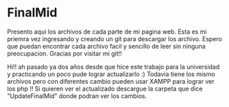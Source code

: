 # FinalMid
Presento aqui los archivos de cada parte de mi pagina web. 
Esta es mi priemra vez ingresando y creando un git para descargar los archivo.
Espero que puedan encontrar cada archivo facil y sencillo de leer sin ninguna preocupacion.
Gracias por visitar mi git!!


Hi!! ah pasado ya dos años desde que hice este trabajo para la universidad y practicando un poco pude lograr actualizarlo :) 
Todavia tiene los mismo archivos pero con diferentes cambio pueden usar XAMPP para lograr ver los php !!
Si quieren ver el actualizado descargue la carpeta que dice "UpdateFinalMid" donde podran ver los cambios.
